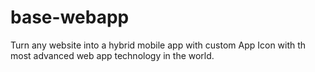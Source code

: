 # base-webapp
Turn any website into a hybrid mobile app with custom App Icon with th  most advanced web app technology in the world.
